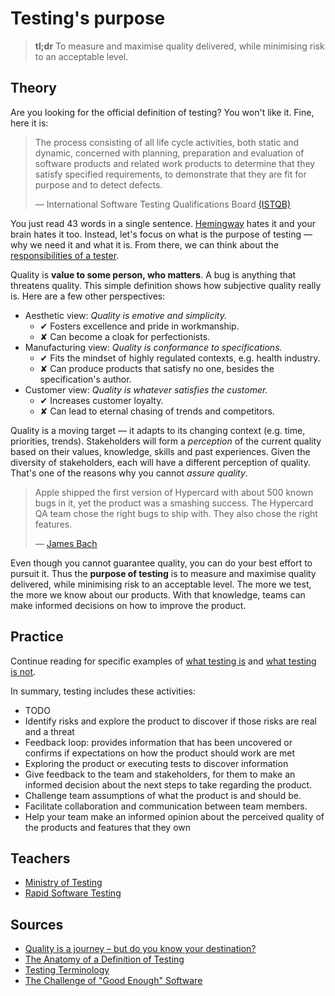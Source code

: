 # Testing's purpose

> **tl;dr** To measure and maximise quality delivered, while minimising risk to an acceptable level.

## Theory

Are you looking for the official definition of testing? You won't like it. Fine, here it is:

> The process consisting of all life cycle activities, both static and dynamic, concerned with planning, preparation and evaluation of software products and related work products to determine that they satisfy specified requirements, to demonstrate that they are fit for purpose and to detect defects.
>
> — International Software Testing Qualifications Board [(ISTQB)](http://glossary.istqb.org/search/testing)

You just read 43 words in a single sentence. [Hemingway](http://www.hemingwayapp.com/) hates it and your brain hates it too. Instead, let's focus on what is the purpose of testing — why we need it and what it is. From there, we can think about the [responsibilities of a tester](/concepts/responsibilities.md).

Quality is **value to some person, who matters**. A bug is anything that threatens quality. This simple definition shows how subjective quality really is. Here are a few other perspectives:

- Aesthetic view: *Quality is emotive and simplicity.*
  - ✔ Fosters excellence and pride in workmanship.
  - ✘ Can become a cloak for perfectionists.
- Manufacturing view: *Quality is conformance to specifications.*
  - ✔ Fits the mindset of highly regulated contexts, e.g. health industry.
  - ✘ Can produce products that satisfy no one, besides the specification's author.
- Customer view: *Quality is whatever satisfies the customer.*
  - ✔ Increases customer loyalty.
  - ✘ Can lead to eternal chasing of trends and competitors.

Quality is a moving target — it adapts to its changing context (e.g. time, priorities, trends). Stakeholders will form a *perception* of the current quality based on their values, knowledge, skills and past experiences. Given the diversity of stakeholders, each will have a different perception of quality. That's one of the reasons why you cannot _assure quality_.

> Apple shipped the first version of Hypercard with about 500 known bugs in it, yet the product was a smashing success. The Hypercard QA team chose the right bugs to ship with. They also chose the right features.
>
> — [James Bach](http://www.satisfice.com/articles/gooden2.pdf)

Even though you cannot guarantee quality, you can do your best effort to pursuit it. Thus the **purpose of testing** is to measure and maximise quality delivered, while minimising risk to an acceptable level. The more we test, the more we know about our products. With that knowledge, teams can make informed decisions on how to improve the product.

## Practice

Continue reading for specific examples of [what testing is](/concepts/testing-is.md) and [what testing is not](/concepts/testing-is-not.md).

In summary, testing includes these activities:

- TODO
- Identify risks and explore the product to discover if those risks are real and a threat
- Feedback loop: provides information that has been uncovered or confirms if expectations on how the product should work are met
- Exploring the product or executing tests to discover information
- Give feedback to the team and stakeholders, for them to make an informed decision about the next steps to take regarding the product.
- Challenge team assumptions of what the product is and should be.
- Facilitate collaboration and communication between team members.
- Help your team make an informed opinion about the perceived quality of the products and features that they own

## Teachers

- [Ministry of Testing](https://dojo.ministryoftesting.com/)
- [Rapid Software Testing](http://www.satisfice.com/testmethod.shtml)

## Sources

- [Quality is a journey – but do you know your destination?](https://mavericktester.com/2018/03/14/quality-engineering/)
- [The Anatomy of a Definition of Testing](https://qahiccupps.blogspot.pt/2016/11/the-anatomy-of-definition-of-testing.html)
- [Testing Terminology](http://pixelgrill.com/testing-terminology/)
- [The Challenge of "Good Enough" Software](http://www.satisfice.com/articles/gooden2.pdf)
